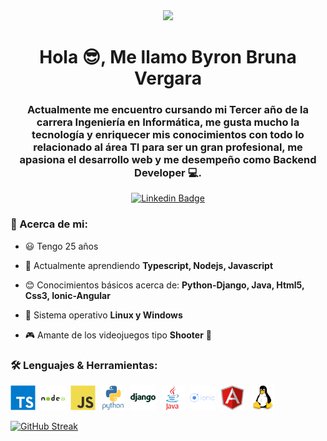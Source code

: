 <div id="header" align="center">
    <img src= "https://media.giphy.com/media/9CffOPMLx0Hf2/giphy.gif" width="400" />
    <h1 align="center">Hola 😎, Me llamo Byron Bruna Vergara </h1>
    <h3 align="center">Actualmente me encuentro cursando mi Tercer año de la carrera Ingeniería en Informática, me gusta mucho la tecnología
        y enriquecer mis conocimientos con todo lo relacionado al área TI para ser un gran profesional, me apasiona el desarrollo web y 
        me desempeño como Backend Developer 💻.
    </h3>
    
</div>
<div id="badges" align="center">
    <a href="https://www.linkedin.com/in/byron-b-818a04225/" target="_blank">
        <img src="https://img.shields.io/badge/-linkedin-blue" alt="Linkedin Badge"/>
    </a>
</div>

### 🧐 Acerca de mi: 

- 😃 Tengo 25 años

- 🤗 Actualmente aprendiendo **Typescript, Nodejs, Javascript**

- 😊 Conocimientos básicos acerca de: **Python-Django, Java, Html5, Css3, Ionic-Angular**

- 💾 Sistema operativo **Linux y Windows**

- 🎮 Amante de los videojuegos tipo **Shooter** 🔫

<div align="left">
    <h3>🛠️ Lenguajes & Herramientas:</h3>
    <div>
        <img src="https://github.com/devicons/devicon/blob/master/icons/typescript/typescript-original.svg" title="TypeScript" alt="TypeScript" width="40"
        height="40"/>&nbsp;
        <img src="https://github.com/devicons/devicon/blob/master/icons/nodejs/nodejs-original-wordmark.svg" title="NodeJs" alt="NodeJs" width="40"
        height="40"/>&nbsp;
        <img src="https://github.com/devicons/devicon/blob/master/icons/javascript/javascript-original.svg" title="JavaScript" alt="JavaScript" width="40"
        height="40"/>&nbsp;
        <img src="https://github.com/devicons/devicon/blob/master/icons/python/python-original-wordmark.svg" title="Python" alt="Python" width="40"
        height="40"/>&nbsp;
        <img src="https://github.com/devicons/devicon/blob/master/icons/django/django-plain-wordmark.svg" title="Django" alt="Django" width="40"
        height="40"/>&nbsp;
        <img src="https://github.com/devicons/devicon/blob/master/icons/java/java-original-wordmark.svg" title="Java" alt="Java" width="40"
        height="40"/>&nbsp;
        <img src="https://github.com/devicons/devicon/blob/master/icons/ionic/ionic-original-wordmark.svg" title="Ionic" alt="Ionic" width="40"
        height="40"/>&nbsp;
        <img src="https://github.com/devicons/devicon/blob/master/icons/angularjs/angularjs-original.svg" title="Angular" alt="Angular" width="40"
        height="40"/>&nbsp;
        <img src="https://github.com/devicons/devicon/blob/master/icons/linux/linux-original.svg" title="Angular" alt="Angular" width="40"
        height="40"/>&nbsp;
    </div>
</div>

[![GitHub Streak](https://streak-stats.demolab.com?user=Bybruna&theme=dark&hide_border=true&locale=es&date_format=M%20j%5B%2C%20Y%5D)](https://git.io/streak-stats)
